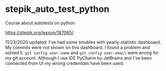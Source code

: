 # stepik_auto_test_python
Course about autotests on python

https://stepik.org/lesson/187065/

11/23/2020 updated:
I've had some troubles with yearly-statistic dashboard. 
My commits were not shown on this dashboard. I found a problem and 
solved it. `git config user.name` and `git config user.email` were wrong
for my git account. Although I use IDE PyCharm by JetBrains and I've been
connected from UI my wrong credentials have been used.
